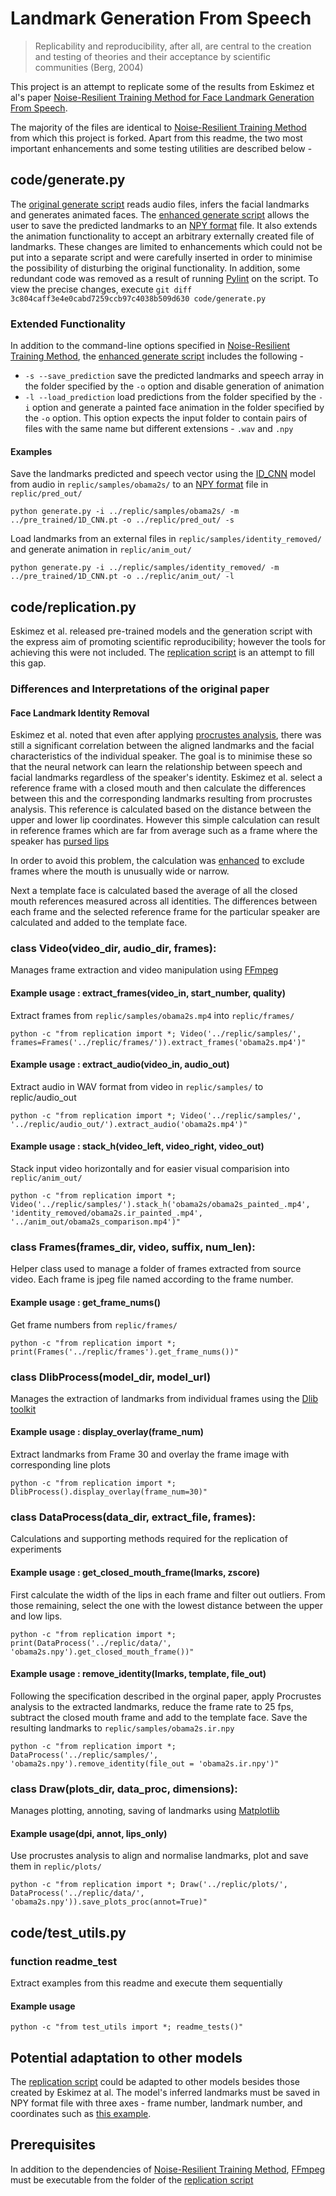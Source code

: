 # Landmark Generation From Speech

> Replicability and reproducibility, after all, are central to the creation and testing of theories and their acceptance by scientific communities (Berg, 2004)

This project is an attempt to replicate some of the results from Eskimez et al's paper [Noise-Resilient Training Method for Face Landmark Generation From Speech](https://ieeexplore.ieee.org/document/8871109).

The majority of the files are identical to [Noise-Resilient Training Method](https://github.com/eeskimez/noise_resilient_3dtface) from which this project is forked. Apart from this readme, the two most important enhancements and some testing utilities are described below -

## code/generate.py

The [original generate script](https://github.com/eeskimez/noise_resilient_3dtface/blob/master/code/generate.py) reads audio files, infers the facial landmarks and generates animated faces. The [enhanced generate script](code/generate.py) allows the user to save the predicted landmarks to an [NPY format](https://numpy.org/doc/stable/reference/generated/numpy.lib.format.html#module-numpy.lib.format) file. It also extends the animation functionality to accept an arbitrary externally created file of landmarks. These changes are limited to enhancements which could not be put into a separate script and were carefully inserted in order to minimise the possibility of disturbing the original functionality. In addition, some redundant code was removed as a result of running [Pylint](https://www.pylint.org/) on the script. To view the precise changes, execute `git diff 3c804caff3e4e0cabd7259ccb97c4038b509d630 code/generate.py`

### Extended Functionality

In addition to the command-line options specified in [Noise-Resilient Training Method](https://github.com/eeskimez/noise_resilient_3dtface), the [enhanced generate script](code/generate.py) includes the following -

* `-s --save_prediction` save the predicted landmarks and speech array in the folder specified by the `-o` option and disable generation of animation
* `-l --load_prediction` load predictions from the folder specified by the `-i` option and generate a painted face animation in the folder specified by the `-o` option. This option expects the input folder to contain pairs of files with the same name but different extensions - `.wav` and `.npy`

#### Examples

Save the landmarks predicted and speech vector using the [ID_CNN](pre_trained/1D_CNN.pt) model from audio in `replic/samples/obama2s/` to an [NPY format](https://numpy.org/doc/stable/reference/generated/numpy.lib.format.html#module-numpy.lib.format) file in `replic/pred_out/`

    python generate.py -i ../replic/samples/obama2s/ -m ../pre_trained/1D_CNN.pt -o ../replic/pred_out/ -s  

Load landmarks from an external files in `replic/samples/identity_removed/` and generate animation in `replic/anim_out/`

    python generate.py -i ../replic/samples/identity_removed/ -m ../pre_trained/1D_CNN.pt -o ../replic/anim_out/ -l

## code/replication.py

Eskimez et al. released pre-trained models and the generation script with the express aim of promoting scientific reproducibility; however the tools for achieving this were not included. The [replication script](https://github.com/shanemcandrewai/Speech-to-Facial-Landmarks/blob/master/code/replication.py) is an attempt to fill this gap.
### Differences and Interpretations of the original paper
#### Face Landmark Identity Removal
Eskimez et al. noted that even after applying [procrustes analysis](https://link.springer.com/article/10.1007/BF02291478), there was still a significant correlation between the aligned landmarks and the facial characteristics of the individual speaker. The goal is to minimise these so that the neural network can learn the relationship between speech and facial landmarks regardless of the speaker's identity. Eskimez et al. select a reference frame with a closed mouth and then calculate the differences between this and the corresponding landmarks resulting from procrustes analysis. This reference is calculated based on the distance between the upper and lower lip coordinates.  However this simple calculation can result in reference frames which are far from average such as a frame where the speaker has [pursed lips](replic/samples/obpursed.jpg)

In order to avoid this problem, the calculation was [enhanced](code/replication.py#L179) to exclude frames where the mouth is unusually wide or narrow.

Next a template face is calculated based the average of all the closed mouth references measured across all identities. The differences between each frame and the selected reference frame for the particular speaker are calculated and added to the template face.

### class Video(video_dir, audio_dir, frames):
Manages frame extraction and video manipulation using [FFmpeg](https://www.ffmpeg.org/)
#### Example usage : extract_frames(video_in, start_number, quality)
Extract frames from `replic/samples/obama2s.mp4` into `replic/frames/`

    python -c "from replication import *; Video('../replic/samples/', frames=Frames('../replic/frames/')).extract_frames('obama2s.mp4')"
#### Example usage : extract_audio(video_in, audio_out)
Extract audio in WAV format from video in `replic/samples/` to replic/audio_out

    python -c "from replication import *; Video('../replic/samples/', '../replic/audio_out/').extract_audio('obama2s.mp4')"
#### Example usage : stack_h(video_left, video_right, video_out)
Stack input video horizontally and for easier visual comparision into `replic/anim_out/`

    python -c "from replication import *; Video('../replic/samples/').stack_h('obama2s/obama2s_painted_.mp4', 'identity_removed/obama2s.ir_painted_.mp4', '../anim_out/obama2s_comparison.mp4')"
### class Frames(frames_dir, video, suffix, num_len):
Helper class used to manage a folder of frames extracted from source video. Each frame is jpeg file named according to the frame number.
#### Example usage : get_frame_nums()
Get frame numbers from `replic/frames/`

    python -c "from replication import *; print(Frames('../replic/frames').get_frame_nums())"
### class DlibProcess(model_dir, model_url)
Manages the extraction of landmarks from individual frames using the [Dlib toolkit](http://dlib.net/)
#### Example usage : display_overlay(frame_num)
Extract landmarks from Frame 30 and overlay the frame image with corresponding line plots

    python -c "from replication import *; DlibProcess().display_overlay(frame_num=30)"
### class DataProcess(data_dir, extract_file, frames):
Calculations and supporting methods required for the replication of experiments
#### Example usage : get_closed_mouth_frame(lmarks, zscore)
First calculate the width of the lips in each frame and filter out outliers. From those remaining, select the one with the lowest distance between the upper and low lips.

    python -c "from replication import *; print(DataProcess('../replic/data/', 'obama2s.npy').get_closed_mouth_frame())"
#### Example usage : remove_identity(lmarks, template, file_out)
Following the specification described in the orginal paper, apply Procrustes analysis to the extracted landmarks, reduce the frame rate to 25 fps, subtract the closed mouth frame and add to the template face. Save the resulting landmarks to `replic/samples/obama2s.ir.npy`

    python -c "from replication import *; DataProcess('../replic/samples/', 'obama2s.npy').remove_identity(file_out = 'obama2s.ir.npy')"
### class Draw(plots_dir, data_proc, dimensions):
Manages plotting, annoting, saving of landmarks using [Matplotlib](https://matplotlib.org/)
#### Example usage(dpi, annot, lips_only)
Use procrustes analysis to align and normalise landmarks, plot and save them in `replic/plots/`

    python -c "from replication import *; Draw('../replic/plots/', DataProcess('../replic/data/', 'obama2s.npy')).save_plots_proc(annot=True)"
## code/test_utils.py
### function readme_test
Extract examples from this readme and execute them sequentially
#### Example usage

    python -c "from test_utils import *; readme_tests()"
## Potential adaptation to other models
The [replication script](code/replication.py) could be adapted to other models besides those created by Eskimez at al. The model's inferred landmarks must be saved in NPY format file with three axes - frame number, landmark number, and coordinates such as [this example](replic/samples/obama2s.npy).

## Prerequisites
In addition to the dependencies of [Noise-Resilient Training Method](https://github.com/eeskimez/noise_resilient_3dtface), [FFmpeg](https://www.ffmpeg.org/) must be executable from the folder of the [replication script](code/replication.py)
